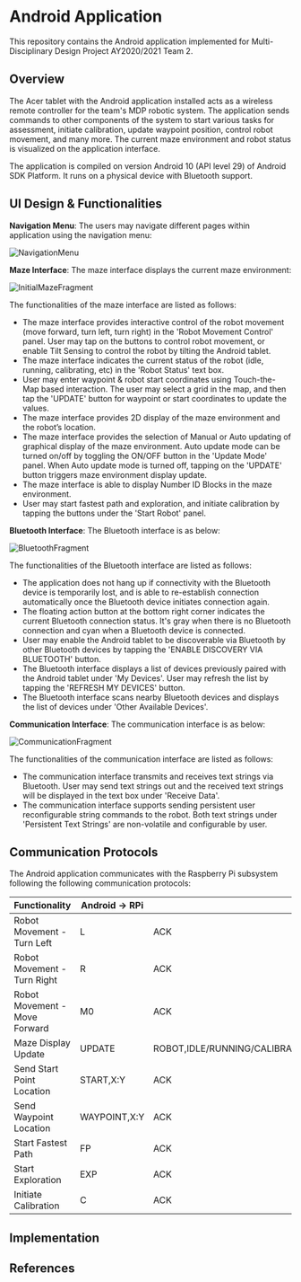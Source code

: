 # Android Application

This repository contains the Android application implemented for Multi-Disciplinary Design Project AY2020/2021 Team 2.

## Overview

The Acer tablet with the Android application installed acts as a wireless remote controller for the team's MDP robotic system.
The application sends commands to other components of the system to start various tasks for assessment, initiate calibration, update waypoint position, control robot movement, and many more.
The current maze environment and robot status is visualized on the application interface.

The application is compiled on version Android 10 (API level 29) of Android SDK Platform.
It runs on a physical device with Bluetooth support.

## UI Design & Functionalities

**Navigation Menu**: The users may navigate different pages within application using the navigation menu:

![NavigationMenu](images/NavigationMenu.png)

**Maze Interface**: The maze interface displays the current maze environment:

![InitialMazeFragment](images/InitialMazeFragment.png)

The functionalities of the maze interface are listed as follows:

- The maze interface provides interactive control of the robot movement (move forward, turn left, turn right) in the 'Robot Movement Control' panel. User may tap on the buttons to control robot movement, or enable Tilt Sensing to control the robot by tilting the Android tablet.
- The maze interface indicates the current status of the robot (idle, running, calibrating, etc) in the 'Robot Status' text box.
- User may enter waypoint & robot start coordinates using Touch-the-Map based interaction. The user may select a grid in the map, and then tap the 'UPDATE' button for waypoint or start coordinates to update the values.
- The maze interface provides 2D display of the maze environment and the robot’s location.
- The maze interface provides the selection of Manual or Auto
updating of graphical display of the maze environment. Auto update mode can be turned on/off by toggling the ON/OFF button in the 'Update Mode' panel. When Auto update mode is turned off, tapping on the 'UPDATE' button triggers maze environment display update.
- The maze interface is able to display Number ID Blocks in the maze environment.
- User may start fastest path and exploration, and initiate calibration by tapping the buttons under the 'Start Robot' panel.

**Bluetooth Interface**: The Bluetooth interface is as below:

![BluetoothFragment](images/BluetoothFragment.png)

The functionalities of the Bluetooth interface are listed as follows:

- The application does not hang up if connectivity with the Bluetooth device is temporarily lost, and is able to re-establish connection automatically once the Bluetooth device initiates connection again.
- The floating action button at the bottom right corner indicates the current Bluetooth connection status. It's gray when there is no Bluetooth connection and cyan when a Bluetooth device is connected.
- User may enable the Android tablet to be discoverable via Bluetooth by other Bluetooth devices by tapping the 'ENABLE DISCOVERY VIA BLUETOOTH' button.
- The Bluetooth interface displays a list of devices previously paired with the Android tablet under 'My Devices'. User may refresh the list by tapping the 'REFRESH MY DEVICES' button.
- The Bluetooth interface scans nearby Bluetooth devices and displays the list of devices under 'Other Available Devices'.

**Communication Interface**: The communication interface is as below:

![CommunicationFragment](images/CommunicationFragment.png)

The functionalities of the communication interface are listed as follows:

- The communication interface transmits and receives text strings via Bluetooth. User may send text strings out and the received text strings will be displayed in the text box under 'Receive Data'.
- The communication interface supports sending persistent user reconfigurable string commands to the robot. Both text strings under 'Persistent Text Strings' are non-volatile and configurable by user.

## Communication Protocols

The Android application communicates with the Raspberry Pi subsystem following the following communication protocols:

| Functionality	| Android → RPi	| RPi → Android|
| ------------- | -------------- | ------------ |
| Robot Movement - Turn Left | L | ACK |
| Robot Movement - Turn Right | R | ACK |
| Robot Movement - Move Forward | M0 | ACK |
| Maze Display Update | UPDATE | ROBOT,IDLE/RUNNING/CALIBRATING/ARRIVED,0/90/180/270,X:Y;MDF,000011000...;IMAGE,X1:Y1:ID1,X2:Y2:ID2,...Xn:Yn:IDn |
| Send Start Point Location | START,X:Y | ACK |
| Send Waypoint Location | WAYPOINT,X:Y | ACK |
| Start Fastest Path | FP | ACK |
| Start Exploration | EXP | ACK |
| Initiate Calibration | C | ACK |

## Implementation

## References